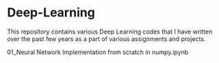 # Deep-Learning

This repository contains various Deep Learning codes that I have written over the past few years as a part of various assignments and projects.

01_Neural Network Implementation from scratch in numpy.ipynb
